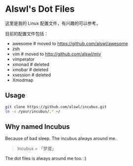 # Alswl's Dot Files #

这里是我的 Linux 配置文件，有兴趣的可以参考，

目前的配置文件包括：

* awesome # moved to https://github.com/alswl/awesome
* zsh
* vim # moved to http://github.com/alswl/miv
* vimperator
* xmonad # deleted
* xmobar # deleted
* xsession # deleted
* Xmodmap

## Usage ##

``` bash
git clone https://github.com/alswl/incubus.git
ln -s /your/incubus/.* ~/
```

## Why named Incubus ##

Because of bad sleep. The incubus always around me.

> Incubus = 「梦魇」

The dot files is always around me too. :)
